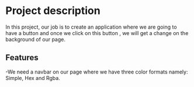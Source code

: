# Project description

In this project, our job is to create an application where we are going to have a button and once we click on this button , we will get a change on the background of our page.

## Features
-We need a navbar on our page where we have three color formats namely: Simple, Hex and Rgba. 

